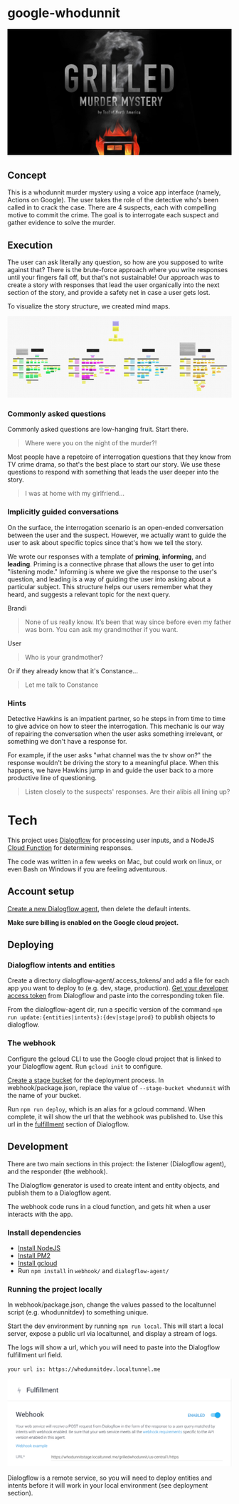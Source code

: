 # google-whodunnit

![branding](./docs/poster.jpg)

## Concept

This is a whodunnit murder mystery using a voice app interface (namely, Actions on Google). The user takes the role of the detective who's been called in to crack the case. There are 4 suspects, each with compelling motive to commit the crime. The goal is to interrogate each suspect and gather evidence to solve the murder.

## Execution

The user can ask literally any question, so how are you supposed to write against that? There is the brute-force approach where you write responses until your fingers fall off, but that's not sustainable! Our approach was to create a story with responses that lead the user organically into the next section of the story, and provide a safety net in case a user gets lost.

To visualize the story structure, we created mind maps.

![mindmap](./docs/mindmap.png)

### Commonly asked questions

Commonly asked questions are low-hanging fruit. Start there.

> Where were you on the night of the murder?!

Most people have a repetoire of interrogation questions that they know from TV crime drama, so that's the best place to start our story. We use these questions to respond with something that leads the user deeper into the story.

> I was at home with my girlfriend...

### Implicitly guided conversations

On the surface, the interrogation scenario is an open-ended conversation between the user and the suspect. However, we actually want to guide the user to ask about specific topics since that's how we tell the story.

We wrote our responses with a template of **priming**, **informing**, and **leading**. Priming is a connective phrase that allows the user to get into "listening mode." Informing is where we give the response to the user's question, and leading is a way of guiding the user into asking about a particular subject. This structure helps our users remember what they heard, and suggests a relevant topic for the next query. 

Brandi

> None of us really know. It’s been that way since before even my father was born. You can ask my grandmother if you want.

User

> Who is your grandmother?

Or if they already know that it's Constance...

> Let me talk to Constance

### Hints

Detective Hawkins is an impatient partner, so he steps in from time to time to give advice on how to steer the interrogation. This mechanic is our way of repairing the conversation when the user asks something irrelevant, or something we don't have a response for. 

For example, if the user asks "what channel was the tv show on?" the response wouldn't be driving the story to a meaningful place. When this happens, we have Hawkins jump in and guide the user back to a more productive line of questioning. 

> Listen closely to the suspects' responses. Are their alibis all lining up?

# Tech

This project uses [Dialogflow](https://dialogflow.com) for processing user inputs, and a NodeJS [Cloud Function](https://cloud.google.com/functions/) for determining responses. 

The code was written in a few weeks on Mac, but could work on linux, or even Bash on Windows if you are feeling adventurous.

## Account setup

[Create a new Dialogflow agent](https://dialogflow.com/docs/getting-started/building-your-first-agent), then delete the default intents.

**Make sure billing is enabled on the Google cloud project.**

## Deploying

### Dialogflow intents and entities

Create a directory dialogflow-agent/.access_tokens/ and add a file for each app you want to deploy to (e.g. dev, stage, production). [Get your developer access token](https://dialogflow.com/docs/reference/agent/) from Dialogflow and paste into the corresponding token file.

From the dialogflow-agent dir, run a specific version of the command `npm run update:{entities|intents}:{dev|stage|prod}` to publish objects to dialogflow.

### The webhook

Configure the gcloud CLI to use the Google cloud project that is linked to your Dialogflow agent. Run `gcloud init` to configure. 

[Create a stage bucket](https://console.cloud.google.com/storage) for the deployment process. In webhook/package.json, replace the value of `--stage-bucket whodunnit` with the name of your bucket.

Run `npm run deploy`, which is an alias for a gcloud command. When complete, it will show the url that the webhook was published to. Use this url in the [fulfillment](https://dialogflow.com/docs/fulfillment) section of Dialogflow.


## Development

There are two main sections in this project: the listener (Dialogflow agent), and the responder (the webhook). 

The Dialogflow generator is used to create intent and entity objects, and publish them to a Dialogflow agent. 

The webhook code runs in a cloud function, and gets hit when a user interacts with the app.

### Install dependencies

- [Install NodeJS](https://nodejs.org/en/download/)
- [Install PM2](http://pm2.keymetrics.io/)
- [Install gcloud](https://cloud.google.com/sdk/downloads)
- Run `npm install` in `webhook/` and `dialogflow-agent/`

### Running the project locally

In webhook/package.json, change the values passed to the localtunnel script (e.g. whodunnitdev) to something unique.

Start the dev environment by running `npm run local`. This will start a local server, expose a public url via localtunnel, and display a stream of logs.

The logs will show a url, which you will need to paste into the Dialogflow fulfillment url field.

`your url is: https://whodunnitdev.localtunnel.me`

![fulfillment](./docs/fulfillment.png)

Dialogflow is a remote service, so you will need to deploy entities and intents before it will work in your local environment (see deployment section).